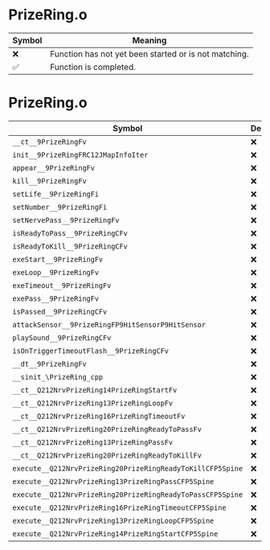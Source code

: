 # PrizeRing.o
| Symbol | Meaning 
| ------------- | ------------- 
| :x: | Function has not yet been started or is not matching. 
| :white_check_mark: | Function is completed. 


# PrizeRing.o
| Symbol | Decompiled? |
| ------------- | ------------- |
| `__ct__9PrizeRingFv` | :x: |
| `init__9PrizeRingFRC12JMapInfoIter` | :x: |
| `appear__9PrizeRingFv` | :x: |
| `kill__9PrizeRingFv` | :x: |
| `setLife__9PrizeRingFi` | :x: |
| `setNumber__9PrizeRingFi` | :x: |
| `setNervePass__9PrizeRingFv` | :x: |
| `isReadyToPass__9PrizeRingCFv` | :x: |
| `isReadyToKill__9PrizeRingCFv` | :x: |
| `exeStart__9PrizeRingFv` | :x: |
| `exeLoop__9PrizeRingFv` | :x: |
| `exeTimeout__9PrizeRingFv` | :x: |
| `exePass__9PrizeRingFv` | :x: |
| `isPassed__9PrizeRingCFv` | :x: |
| `attackSensor__9PrizeRingFP9HitSensorP9HitSensor` | :x: |
| `playSound__9PrizeRingCFv` | :x: |
| `isOnTriggerTimeoutFlash__9PrizeRingCFv` | :x: |
| `__dt__9PrizeRingFv` | :x: |
| `__sinit_\PrizeRing_cpp` | :x: |
| `__ct__Q212NrvPrizeRing14PrizeRingStartFv` | :x: |
| `__ct__Q212NrvPrizeRing13PrizeRingLoopFv` | :x: |
| `__ct__Q212NrvPrizeRing16PrizeRingTimeoutFv` | :x: |
| `__ct__Q212NrvPrizeRing20PrizeRingReadyToPassFv` | :x: |
| `__ct__Q212NrvPrizeRing13PrizeRingPassFv` | :x: |
| `__ct__Q212NrvPrizeRing20PrizeRingReadyToKillFv` | :x: |
| `execute__Q212NrvPrizeRing20PrizeRingReadyToKillCFP5Spine` | :x: |
| `execute__Q212NrvPrizeRing13PrizeRingPassCFP5Spine` | :x: |
| `execute__Q212NrvPrizeRing20PrizeRingReadyToPassCFP5Spine` | :x: |
| `execute__Q212NrvPrizeRing16PrizeRingTimeoutCFP5Spine` | :x: |
| `execute__Q212NrvPrizeRing13PrizeRingLoopCFP5Spine` | :x: |
| `execute__Q212NrvPrizeRing14PrizeRingStartCFP5Spine` | :x: |
